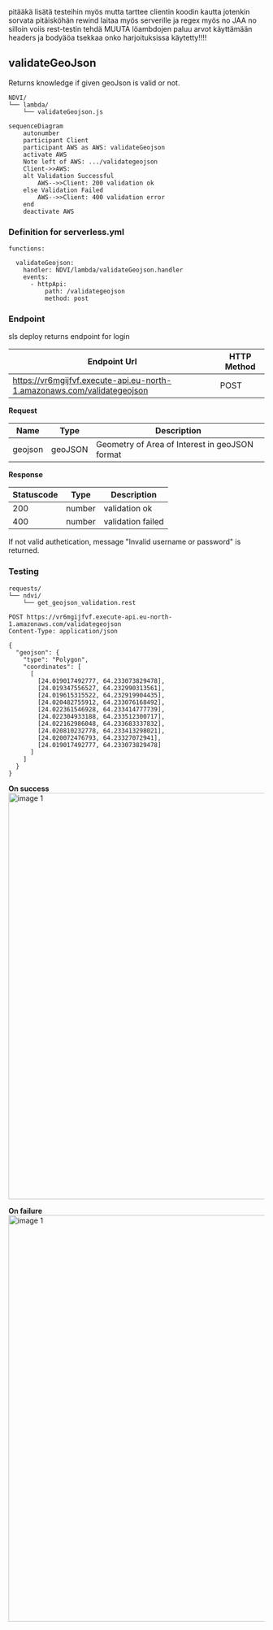 pitääkä lisätä testeihin myös mutta tarttee 
clientin koodin kautta jotenkin sorvata 
pitäisköhän rewind laitaa myös serverille ja regex myös no JAA
no silloin voiis rest-testin tehdä
MUUTA löambdojen paluu arvot käyttämään headers ja bodyäöa tsekkaa onko harjoituksissa käytetty!!!!



## validateGeoJson

Returns knowledge if given geoJson is valid or not.

```
NDVI/
└── lambda/
    └── validateGeojson.js
```

<!-- ### Sequence diagram-->

```mermaid
sequenceDiagram
    autonumber
    participant Client
    participant AWS as AWS: validateGeojson    
    activate AWS
    Note left of AWS: .../validategeojson
    Client->>AWS: 
    alt Validation Successful        
        AWS-->>Client: 200 validation ok
    else Validation Failed
        AWS-->>Client: 400 validation error
    end
    deactivate AWS
```

### Definition for serverless.yml

`functions:`
```
  validateGeojson:
    handler: NDVI/lambda/validateGeojson.handler
    events:
      - httpApi:
          path: /validategeojson
          method: post

```

### Endpoint
sls deploy returns endpoint for login

| Endpoint Url            | HTTP Method |
|-------------------------|-------------|
| https://vr6mgijfvf.execute-api.eu-north-1.amazonaws.com/validategeojson     | POST         |


**Request**

| Name         | Type                                   | Description                                                |
|--------------|----------------------------------------|------------------------------------------------------------|
| geojson   | geoJSON                                 |  Geometry of Area of Interest in geoJSON format|



**Response**

| Statuscode            | Type           | Description                                           |
|-----------------|----------------|-------------------------------------------------------|
| 200         | number         | validation ok|
| 400         | number         | validation failed|

If not valid authetication, message "Invalid username or password" is returned.


### Testing

```
requests/
└── ndvi/
    └── get_geojson_validation.rest
```

```
POST https://vr6mgijfvf.execute-api.eu-north-1.amazonaws.com/validategeojson
Content-Type: application/json

{
  "geojson": {
    "type": "Polygon",
    "coordinates": [
      [
        [24.019017492777, 64.233073829478],
        [24.019347556527, 64.232990313561],
        [24.019615315522, 64.232919904435],
        [24.020482755912, 64.233076168492],
        [24.022361546928, 64.233414777739],
        [24.022304933188, 64.233512300717],
        [24.022162986048, 64.233683337832],
        [24.020810232778, 64.233413298021],
        [24.020072476793, 64.23327072941],
        [24.019017492777, 64.233073829478]
      ]
    ]
  }
}
```
**On success**
<img src="../../img2/geojson_validation_test.png" alt="image 1" width="800" style="display: block; margin: 0;"/>

**On failure**
<img src="../../img2/geojson_validation_test_error.png" alt="image 1" width="800" style="display: block; margin: 0;"/>